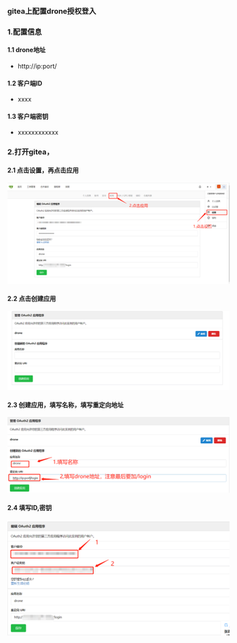 ### gitea上配置drone授权登入

### 1.配置信息
#### 1.1 drone地址
- http://ip:port/

#### 1.2 客户端ID
- xxxx

#### 1.3 客户端密钥
- xxxxxxxxxxxx

### 2.打开gitea，
#### 2.1 点击设置，再点击应用
![](.\pic\15f1a995a83dacd27585148f7cebe25e)

#### 2.2 点击创建应用
![](.\pic\c9eeee9f745da9a5f8ed8563e794c09a)

#### 2.3 创建应用，填写名称，填写重定向地址
![](.\pic\05f08f80fb58617b77d6c7f4c6b6d221)

#### 2.4 填写ID,密钥
![](.\pic\7154b9fc5596bb734f7ce28448af521c)